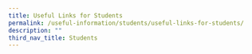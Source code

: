 ```yaml
---
title: Useful Links for Students
permalink: /useful-information/students/useful-links-for-students/
description: ""
third_nav_title: Students
---
```

